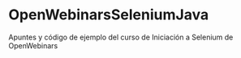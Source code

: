 # OpenWebinarsSeleniumJava
 Apuntes y código de ejemplo del curso de Iniciación a Selenium de OpenWebinars
